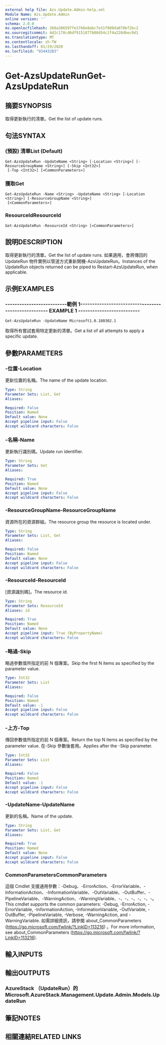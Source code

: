 ```yaml
---
external help file: Azs.Update.Admin-help.xml
Module Name: Azs.Update.Admin
online version: ''
schema: 2.0.0
ms.openlocfilehash: 268a306597fe3760e8abc7e31f980da078bf2bc2
ms.sourcegitcommit: 4d2c178cd6df9151877b08d54c1f4a228dbec9d1
ms.translationtype: MT
ms.contentlocale: zh-TW
ms.lasthandoff: 01/29/2020
ms.locfileid: "93443283"
---
```

# <span data-ttu-id="c2830-101">Get-AzsUpdateRun</span><span class="sxs-lookup"><span data-stu-id="c2830-101">Get-AzsUpdateRun</span></span>

## <span data-ttu-id="c2830-102">摘要</span><span class="sxs-lookup"><span data-stu-id="c2830-102">SYNOPSIS</span></span>
<span data-ttu-id="c2830-103">取得更新執行的清單。</span><span class="sxs-lookup"><span data-stu-id="c2830-103">Get the list of update runs.</span></span>

## <span data-ttu-id="c2830-104">句法</span><span class="sxs-lookup"><span data-stu-id="c2830-104">SYNTAX</span></span>

### <span data-ttu-id="c2830-105"> (預設) 清單</span><span class="sxs-lookup"><span data-stu-id="c2830-105">List (Default)</span></span>
```
Get-AzsUpdateRun -UpdateName <String> [-Location <String>] [-ResourceGroupName <String>] [-Skip <Int32>]
 [-Top <Int32>] [<CommonParameters>]
```

### <span data-ttu-id="c2830-106">獲取</span><span class="sxs-lookup"><span data-stu-id="c2830-106">Get</span></span>
```
Get-AzsUpdateRun -Name <String> -UpdateName <String> [-Location <String>] [-ResourceGroupName <String>]
 [<CommonParameters>]
```

### <span data-ttu-id="c2830-107">ResourceId</span><span class="sxs-lookup"><span data-stu-id="c2830-107">ResourceId</span></span>
```
Get-AzsUpdateRun -ResourceId <String> [<CommonParameters>]
```

## <span data-ttu-id="c2830-108">說明</span><span class="sxs-lookup"><span data-stu-id="c2830-108">DESCRIPTION</span></span>
<span data-ttu-id="c2830-109">取得更新執行的清單。</span><span class="sxs-lookup"><span data-stu-id="c2830-109">Get the list of update runs.</span></span> <span data-ttu-id="c2830-110">如果適用，會將傳回的 UpdateRun 物件實例以管道方式重新開機-AzsUpdateRun。</span><span class="sxs-lookup"><span data-stu-id="c2830-110">Instances of the UpdateRun objects returned can be piped to Restart-AzsUpdateRun, when applicable.</span></span>

## <span data-ttu-id="c2830-111">示例</span><span class="sxs-lookup"><span data-stu-id="c2830-111">EXAMPLES</span></span>

### <span data-ttu-id="c2830-112">--------------------------範例 1--------------------------</span><span class="sxs-lookup"><span data-stu-id="c2830-112">-------------------------- EXAMPLE 1 --------------------------</span></span>
```
Get-AzsUpdateRun -UpdateName Microsoft1.0.180302.1
```

<span data-ttu-id="c2830-113">取得所有嘗試套用特定更新的清單。</span><span class="sxs-lookup"><span data-stu-id="c2830-113">Get a list of all attempts to apply a specific update.</span></span>

## <span data-ttu-id="c2830-114">參數</span><span class="sxs-lookup"><span data-stu-id="c2830-114">PARAMETERS</span></span>

### <span data-ttu-id="c2830-115">-位置</span><span class="sxs-lookup"><span data-stu-id="c2830-115">-Location</span></span>
<span data-ttu-id="c2830-116">更新位置的名稱。</span><span class="sxs-lookup"><span data-stu-id="c2830-116">The name of the update location.</span></span>

```yaml
Type: String
Parameter Sets: List, Get
Aliases: 

Required: False
Position: Named
Default value: None
Accept pipeline input: False
Accept wildcard characters: False
```

### <span data-ttu-id="c2830-117">-名稱</span><span class="sxs-lookup"><span data-stu-id="c2830-117">-Name</span></span>
<span data-ttu-id="c2830-118">更新執行識別碼。</span><span class="sxs-lookup"><span data-stu-id="c2830-118">Update run identifier.</span></span>

```yaml
Type: String
Parameter Sets: Get
Aliases: 

Required: True
Position: Named
Default value: None
Accept pipeline input: False
Accept wildcard characters: False
```

### <span data-ttu-id="c2830-119">-ResourceGroupName</span><span class="sxs-lookup"><span data-stu-id="c2830-119">-ResourceGroupName</span></span>
<span data-ttu-id="c2830-120">資源所在的資源群組。</span><span class="sxs-lookup"><span data-stu-id="c2830-120">The resource group the resource is located under.</span></span>

```yaml
Type: String
Parameter Sets: List, Get
Aliases: 

Required: False
Position: Named
Default value: None
Accept pipeline input: False
Accept wildcard characters: False
```

### <span data-ttu-id="c2830-121">-ResourceId</span><span class="sxs-lookup"><span data-stu-id="c2830-121">-ResourceId</span></span>
<span data-ttu-id="c2830-122">[資源識別碼]。</span><span class="sxs-lookup"><span data-stu-id="c2830-122">The resource id.</span></span>

```yaml
Type: String
Parameter Sets: ResourceId
Aliases: id

Required: True
Position: Named
Default value: None
Accept pipeline input: True (ByPropertyName)
Accept wildcard characters: False
```

### <span data-ttu-id="c2830-123">-略過</span><span class="sxs-lookup"><span data-stu-id="c2830-123">-Skip</span></span>
<span data-ttu-id="c2830-124">略過參數值所指定的前 N 個專案。</span><span class="sxs-lookup"><span data-stu-id="c2830-124">Skip the first N items as specified by the parameter value.</span></span>

```yaml
Type: Int32
Parameter Sets: List
Aliases: 

Required: False
Position: Named
Default value: -1
Accept pipeline input: False
Accept wildcard characters: False
```

### <span data-ttu-id="c2830-125">-上方</span><span class="sxs-lookup"><span data-stu-id="c2830-125">-Top</span></span>
<span data-ttu-id="c2830-126">傳回參數值所指定的前 N 個專案。</span><span class="sxs-lookup"><span data-stu-id="c2830-126">Return the top N items as specified by the parameter value.</span></span>
<span data-ttu-id="c2830-127">在-Skip 參數後套用。</span><span class="sxs-lookup"><span data-stu-id="c2830-127">Applies after the -Skip parameter.</span></span>

```yaml
Type: Int32
Parameter Sets: List
Aliases: 

Required: False
Position: Named
Default value: -1
Accept pipeline input: False
Accept wildcard characters: False
```

### <span data-ttu-id="c2830-128">-UpdateName</span><span class="sxs-lookup"><span data-stu-id="c2830-128">-UpdateName</span></span>
<span data-ttu-id="c2830-129">更新的名稱。</span><span class="sxs-lookup"><span data-stu-id="c2830-129">Name of the update.</span></span>

```yaml
Type: String
Parameter Sets: List, Get
Aliases: 

Required: True
Position: Named
Default value: None
Accept pipeline input: False
Accept wildcard characters: False
```

### <span data-ttu-id="c2830-130">CommonParameters</span><span class="sxs-lookup"><span data-stu-id="c2830-130">CommonParameters</span></span>
<span data-ttu-id="c2830-131">這個 Cmdlet 支援通用參數：-Debug、-ErrorAction、-ErrorVariable、-InformationAction、-InformationVariable、-OutVariable、-OutBuffer、-PipelineVariable、-WarningAction、-WarningVariable、-、-、-、-、-、-。</span><span class="sxs-lookup"><span data-stu-id="c2830-131">This cmdlet supports the common parameters: -Debug, -ErrorAction, -ErrorVariable, -InformationAction, -InformationVariable, -OutVariable, -OutBuffer, -PipelineVariable, -Verbose, -WarningAction, and -WarningVariable.</span></span> <span data-ttu-id="c2830-132">如需詳細資訊，請參閱 about_CommonParameters (https://go.microsoft.com/fwlink/?LinkID=113216) 。</span><span class="sxs-lookup"><span data-stu-id="c2830-132">For more information, see about_CommonParameters (https://go.microsoft.com/fwlink/?LinkID=113216).</span></span>

## <span data-ttu-id="c2830-133">輸入</span><span class="sxs-lookup"><span data-stu-id="c2830-133">INPUTS</span></span>

## <span data-ttu-id="c2830-134">輸出</span><span class="sxs-lookup"><span data-stu-id="c2830-134">OUTPUTS</span></span>

### <span data-ttu-id="c2830-135">AzureStack （UpdateRun）的</span><span class="sxs-lookup"><span data-stu-id="c2830-135">Microsoft.AzureStack.Management.Update.Admin.Models.UpdateRun</span></span>

## <span data-ttu-id="c2830-136">筆記</span><span class="sxs-lookup"><span data-stu-id="c2830-136">NOTES</span></span>

## <span data-ttu-id="c2830-137">相關連結</span><span class="sxs-lookup"><span data-stu-id="c2830-137">RELATED LINKS</span></span>

